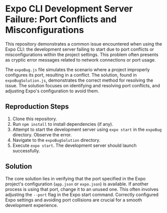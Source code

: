# Expo CLI Development Server Failure: Port Conflicts and Misconfigurations

This repository demonstrates a common issue encountered when using the Expo CLI: the development server failing to start due to port conflicts or misconfigurations within the project settings. This problem often presents as cryptic error messages related to network connections or port usage.

The `expoBug.js` file simulates the scenario where a project improperly configures its port, resulting in a conflict. The solution, found in `expoBugSolution.js`, demonstrates the correct method for resolving the issue.  The solution focuses on identifying and resolving port conflicts, and adjusting Expo's configuration to avoid them.

## Reproduction Steps

1. Clone this repository.
2. Run `npm install` to install dependencies (if any).
3. Attempt to start the development server using `expo start` in the `expoBug` directory.  Observe the error.
4. Navigate to the `expoBugSolution` directory.
5. Execute `expo start`. The development server should launch successfully.

## Solution

The core solution lies in verifying that the port specified in the Expo project's configuration (`app.json` or `expo.json`) is available. If another process is using that port, change it to an unused one. This often involves adjusting the `--port` flag in the Expo start command.  Correctly configured Expo settings and avoiding port collisions are crucial for a smooth development experience.